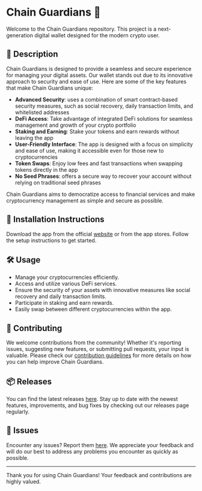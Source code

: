 
# Chain Guardians 🚀

Welcome to the Chain Guardians repository. This project is a next-generation digital wallet designed for the modern crypto user.

## 📜 Description

Chain Guardians is designed to provide a seamless and secure experience for managing your digital assets. Our wallet stands out due to its innovative approach to security and ease of use. Here are some of the key features that make Chain Guardians unique:

- **Advanced Security**: uses a combination of smart contract-based security measures, such as social recovery, daily transaction limits, and whitelisted addresses
- **DeFi Access**: Take advantage of integrated DeFi solutions for seamless management and growth of your crypto portfolio
- **Staking and Earning**: Stake your tokens and earn rewards without leaving the app
- **User-Friendly Interface**: The app is designed with a focus on simplicity and ease of use, making it accessible even for those new to cryptocurrencies
- **Token Swaps**: Enjoy low fees and fast transactions when swapping tokens directly in the app
- **No Seed Phrases**: offers a secure way to recover your account without relying on traditional seed phrases

Chain Guardians aims to democratize access to financial services and make cryptocurrency management as simple and secure as possible.

## 🚀 Installation Instructions

Download the app from the official [website](https://www.example.com) or from the app stores. Follow the setup instructions to get started.

## 🛠️ Usage

- Manage your cryptocurrencies efficiently.
- Access and utilize various DeFi services.
- Ensure the security of your assets with innovative measures like social recovery and daily transaction limits.
- Participate in staking and earn rewards.
- Easily swap between different cryptocurrencies within the app.

## 🤝 Contributing

We welcome contributions from the community! Whether it's reporting issues, suggesting new features, or submitting pull requests, your input is valuable. Please check our [contribution guidelines](../../contributing) for more details on how you can help improve Chain Guardians.

## 📦 Releases

You can find the latest releases [here](../../releases). Stay up to date with the newest features, improvements, and bug fixes by checking out our releases page regularly.

## 🐛 Issues

Encounter any issues? Report them [here](../../issues). We appreciate your feedback and will do our best to address any problems you encounter as quickly as possible.

---

Thank you for using Chain Guardians! Your feedback and contributions are highly valued.
